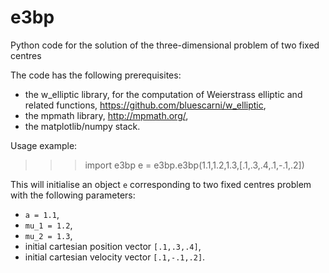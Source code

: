 # e3bp
Python code for the solution of the three-dimensional problem of two fixed centres

The code has the following prerequisites:

* the w_elliptic library, for the computation of Weierstrass elliptic and related functions,
  https://github.com/bluescarni/w_elliptic,
* the mpmath library, http://mpmath.org/,
* the matplotlib/numpy stack.

Usage example:

>>> import e3bp
>>> e = e3bp.e3bp(1.1,1.2,1.3,[.1,.3,.4,.1,-.1,.2])

This will initialise an object ``e`` corresponding to two fixed centres problem with the following parameters:

* ``a = 1.1``,
* ``mu_1 = 1.2``,
* ``mu_2 = 1.3``,
* initial cartesian position vector ``[.1,.3,.4]``,
* initial cartesian velocity vector ``[.1,-.1,.2]``.
